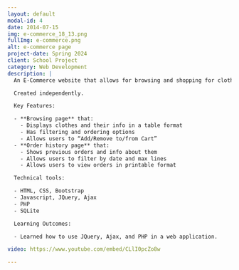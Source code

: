 ```yaml
---
layout: default
modal-id: 4
date: 2014-07-15
img: e-commerce_18_13.png
fullImg: e-commerce.png
alt: e-commerce page
project-date: Spring 2024
client: School Project
category: Web Development
description: |
  An E-Commerce website that allows for browsing and shopping for clothing items. *Does not have actual purchasing functionality.*

  Created independently.

  Key Features:

  - **Browsing page** that:
    - Displays clothes and their info in a table format
    - Has filtering and ordering options
    - Allows users to “Add/Remove to/from Cart”
  - **Order history page** that:
    - Shows previous orders and info about them
    - Allows users to filter by date and max lines
    - Allows users to view orders in printable format

  Technical tools:

  - HTML, CSS, Bootstrap
  - Javascript, JQuery, Ajax
  - PHP
  - SQLite

  Learning Outcomes:

  - Learned how to use JQuery, Ajax, and PHP in a web application.

video: https://www.youtube.com/embed/CLlI0pcZo8w

---
```

